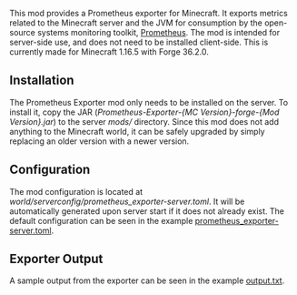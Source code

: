 This mod provides a Prometheus exporter for Minecraft. It exports metrics
related to the Minecraft server and the JVM for consumption by the open-source
systems monitoring toolkit, [Prometheus](https://prometheus.io/). The mod is
intended for server-side use, and does not need to be installed client-side.
This is currently made for Minecraft 1.16.5 with Forge 36.2.0.


Installation
------------

The Prometheus Exporter mod only needs to be installed on the server. To
install it, copy the JAR (*Prometheus-Exporter-{MC Version}-forge-{Mod Version}.jar*)
to the server *mods/* directory. Since this mod does not add anything to the
Minecraft world, it can be safely upgraded by simply replacing an older
version with a newer version.


Configuration
-------------

The mod configuration is located at *world/serverconfig/prometheus_exporter-server.toml*.
It will be automatically generated upon server start if it does not already
exist. The default configuration can be seen in the example
[prometheus_exporter-server.toml](https://github.com/cpburnz/minecraft-prometheus-exporter/blob/master/examples/prometheus_exporter-server.toml).


Exporter Output
---------------

A sample output from the exporter can be seen in the example
[output.txt](https://github.com/cpburnz/minecraft-prometheus-exporter/blob/master/examples/output.txt).
